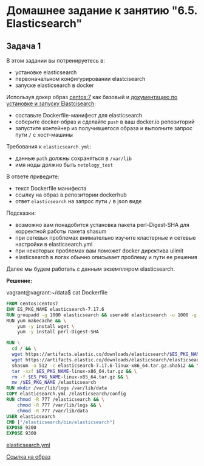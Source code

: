 # Домашнее задание к занятию "6.5. Elasticsearch"

## Задача 1

В этом задании вы потренируетесь в:
- установке elasticsearch
- первоначальном конфигурировании elastcisearch
- запуске elasticsearch в docker

Используя докер образ [centos:7](https://hub.docker.com/_/centos) как базовый и 
[документацию по установке и запуску Elastcisearch](https://www.elastic.co/guide/en/elasticsearch/reference/current/targz.html):

- составьте Dockerfile-манифест для elasticsearch
- соберите docker-образ и сделайте `push` в ваш docker.io репозиторий
- запустите контейнер из получившегося образа и выполните запрос пути `/` c хост-машины

Требования к `elasticsearch.yml`:
- данные `path` должны сохраняться в `/var/lib`
- имя ноды должно быть `netology_test`

В ответе приведите:
- текст Dockerfile манифеста
- ссылку на образ в репозитории dockerhub
- ответ `elasticsearch` на запрос пути `/` в json виде

Подсказки:
- возможно вам понадобится установка пакета perl-Digest-SHA для корректной работы пакета shasum
- при сетевых проблемах внимательно изучите кластерные и сетевые настройки в elasticsearch.yml
- при некоторых проблемах вам поможет docker директива ulimit
- elasticsearch в логах обычно описывает проблему и пути ее решения

Далее мы будем работать с данным экземпляром elasticsearch.

**Решение:**

vagrant@vagrant:~/data$ cat Dockerfile

```dockerfile
FROM centos:centos7
ENV ES_PKG_NAME elasticsearch-7.17.6
RUN groupadd -g 1000 elasticsearch && useradd elasticsearch -u 1000 -g 1000 \
RUN yum makecache && \
    yum -y install wget \
    yum -y install perl-Digest-SHA

RUN \
  cd / && \
  wget https://artifacts.elastic.co/downloads/elasticsearch/$ES_PKG_NAME-linux-x86_64.tar.gz && \
  wget https://artifacts.elastic.co/downloads/elasticsearch/elasticsearch-7.17.6-linux-x86_64.tar.gz.sha512 && \
  shasum -a 512 -c elasticsearch-7.17.6-linux-x86_64.tar.gz.sha512 && \
  tar -xzf $ES_PKG_NAME-linux-x86_64.tar.gz && \
  rm -f $ES_PKG_NAME-linux-x85_64.tar.gz && \
  mv /$ES_PKG_NAME /elasticsearch
RUN mkdir /var/lib/logs /var/lib/data
COPY elasticsearch.yml /elasticsearch/config
RUN chmod -R 777 /elasticsearch && \
    chmod -R 777 /var/lib/logs && \
    chmod -R 777 /var/lib/data
USER elasticsearch
CMD ["/elasticsearch/bin/elasticsearch"]
EXPOSE 9200
EXPOSE 9300
```

[elasticsearch.yml](https://github.com/Sergey-Klimov/devops-netology/blob/main/Tasks/6.5.Elasticsearch/elasticsearch.yml)


[Ссылка на образ](https://hub.docker.com/repository/docker/sergeyklimov/elasticsearch)
